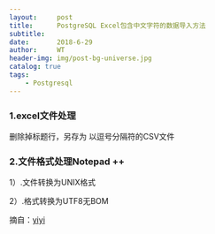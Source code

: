 ```yaml
---
layout:     post
title:      PostgreSQL Excel包含中文字符的数据导入方法 
subtitle:   
date:       2018-6-29
author:     WT
header-img: img/post-bg-universe.jpg
catalog: true
tags:
    - Postgresql
---
```

### 1.excel文件处理 ###  

删除掉标题行，另存为 以逗号分隔符的CSV文件



### 2.文件格式处理Notepad ++ ###  

1）.文件转换为UNIX格式

2）.格式转换为UTF8无BOM

摘自：[yiyi](http://blog.51cto.com/heyiyi/1904281)  
 



  
  
  
